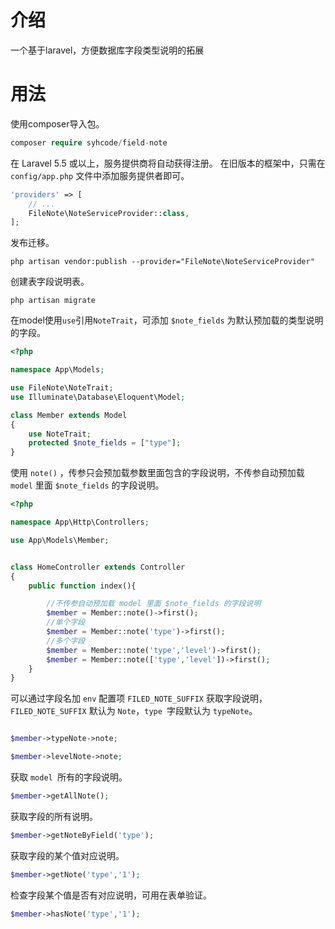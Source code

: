 # 介绍

一个基于laravel，方便数据库字段类型说明的拓展



# 用法

使用composer导入包。

```php
composer require syhcode/field-note
```

在 Laravel 5.5 或以上，服务提供商将自动获得注册。 在旧版本的框架中，只需在 `config/app.php` 文件中添加服务提供者即可。

```php
'providers' => [
    // ...
    FileNote\NoteServiceProvider::class,
];
```

发布迁移。

```
php artisan vendor:publish --provider="FileNote\NoteServiceProvider"
```

创建表字段说明表。

```
php artisan migrate
```

在model使用`use`引用`NoteTrait`，可添加 `$note_fields` 为默认预加载的类型说明的字段。

```php
<?php

namespace App\Models;

use FileNote\NoteTrait;
use Illuminate\Database\Eloquent\Model;

class Member extends Model
{
    use NoteTrait;
    protected $note_fields = ["type"];
}

```

使用 `note()` ，传参只会预加载参数里面包含的字段说明，不传参自动预加载 `model` 里面 `$note_fields` 的字段说明。

```php
<?php

namespace App\Http\Controllers;

use App\Models\Member;


class HomeController extends Controller
{
    public function index(){

      	//不传参自动预加载 model 里面 $note_fields 的字段说明
        $member = Member::note()->first();
        //单个字段
        $member = Member::note('type')->first();
      	//多个字段
        $member = Member::note('type','level')->first();
        $member = Member::note(['type','level'])->first();
    }
}

```

可以通过字段名加 `env` 配置项 `FILED_NOTE_SUFFIX` 获取字段说明，`FILED_NOTE_SUFFIX` 默认为 `Note`，`type `字段默认为 `typeNote`。

```php

$member->typeNote->note; 

$member->levelNote->note; 

```

获取 `model `所有的字段说明。

```php
$member->getAllNote();
```

获取字段的所有说明。

```php
$member->getNoteByField('type');
```

获取字段的某个值对应说明。

```php
$member->getNote('type','1');
```

检查字段某个值是否有对应说明，可用在表单验证。

```php
$member->hasNote('type','1');
```

